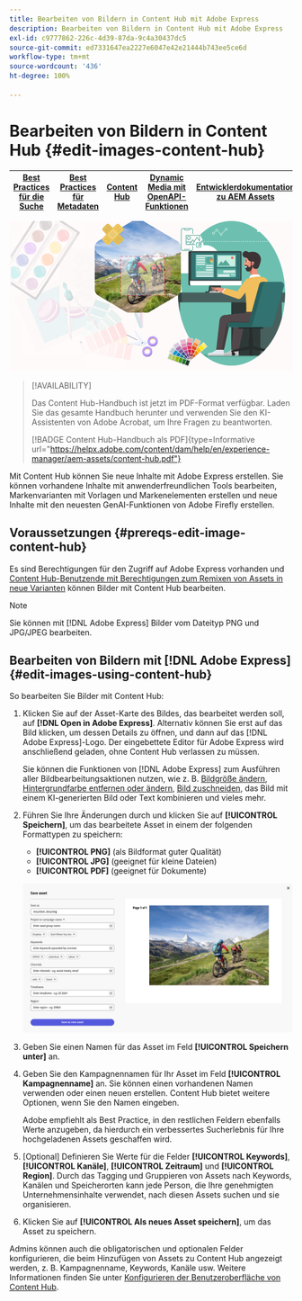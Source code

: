 ```yaml
---
title: Bearbeiten von Bildern in Content Hub mit Adobe Express
description: Bearbeiten von Bildern in Content Hub mit Adobe Express
exl-id: c9777862-226c-4d39-87da-9c4a30437dc5
source-git-commit: ed7331647ea2227e6047e42e21444b743ee5ce6d
workflow-type: tm+mt
source-wordcount: '436'
ht-degree: 100%

---
```


# Bearbeiten von Bildern in Content Hub {#edit-images-content-hub}

| [Best Practices für die Suche](/help/assets/search-best-practices.md) | [Best Practices für Metadaten](/help/assets/metadata-best-practices.md) | [Content Hub](/help/assets/product-overview.md) | [Dynamic Media mit OpenAPI-Funktionen](/help/assets/dynamic-media-open-apis-overview.md) | [Entwicklerdokumentation zu AEM Assets](https://developer.adobe.com/experience-cloud/experience-manager-apis/) |
| ------------- | --------------------------- |---------|----|-----|

![Bearbeiten von Bildern in Content Hub mit Adobe Express](assets/edit-images-content-hub.png)

>[!AVAILABILITY]
>
>Das Content Hub-Handbuch ist jetzt im PDF-Format verfügbar. Laden Sie das gesamte Handbuch herunter und verwenden Sie den KI-Assistenten von Adobe Acrobat, um Ihre Fragen zu beantworten.
>
>[!BADGE Content Hub-Handbuch als PDF]{type=Informative url="https://helpx.adobe.com/content/dam/help/en/experience-manager/aem-assets/content-hub.pdf"}

Mit Content Hub können Sie neue Inhalte mit Adobe Express erstellen. Sie können vorhandene Inhalte mit anwenderfreundlichen Tools bearbeiten, Markenvarianten mit Vorlagen und Markenelementen erstellen und neue Inhalte mit den neuesten GenAI-Funktionen von Adobe Firefly erstellen.

## Voraussetzungen {#prereqs-edit-image-content-hub}

Es sind Berechtigungen für den Zugriff auf Adobe Express vorhanden und [Content Hub-Benutzende mit Berechtigungen zum Remixen von Assets in neue Varianten](/help/assets/deploy-content-hub.md#onboard-content-hub-users-remix-assets) können Bilder mit Content Hub bearbeiten.

>[!NOTE]
>
>Sie können mit [!DNL Adobe Express] Bilder vom Dateityp PNG und JPG/JPEG bearbeiten.

## Bearbeiten von Bildern mit [!DNL Adobe Express] {#edit-images-using-content-hub}

So bearbeiten Sie Bilder mit Content Hub:

1. Klicken Sie auf der Asset-Karte des Bildes, das bearbeitet werden soll, auf **[!DNL Open in Adobe Express]**. Alternativ können Sie erst auf das Bild klicken, um dessen Details zu öffnen, und dann auf das [!DNL Adobe Express]-Logo. Der eingebettete Editor für Adobe Express wird anschließend geladen, ohne Content Hub verlassen zu müssen.

   Sie können die Funktionen von [!DNL Adobe Express] zum Ausführen aller Bildbearbeitungsaktionen nutzen, wie z. B. [Bildgröße ändern](https://helpx.adobe.com/de/express/using/resize-image.html), [Hintergrundfarbe entfernen oder ändern](https://helpx.adobe.com/de/express/using/remove-background.html), [Bild zuschneiden](https://helpx.adobe.com/de/express/using/crop-image.html), das Bild mit einem KI-generierten Bild oder Text kombinieren und vieles mehr.

1. Führen Sie Ihre Änderungen durch und klicken Sie auf **[!UICONTROL Speichern]**, um das bearbeitete Asset in einem der folgenden Formattypen zu speichern:

   * **[!UICONTROL PNG]** (als Bildformat guter Qualität)
   * **[!UICONTROL JPG]** (geeignet für kleine Dateien)
   * **[!UICONTROL PDF]** (geeignet für Dokumente)

   ![Speichern des Bildes mit Adobe Express](assets/adobe-express-save-as.png)

1. Geben Sie einen Namen für das Asset im Feld **[!UICONTROL Speichern unter]** an.

1. Geben Sie den Kampagnennamen für Ihr Asset im Feld **[!UICONTROL Kampagnenname]** an. Sie können einen vorhandenen Namen verwenden oder einen neuen erstellen. Content Hub bietet weitere Optionen, wenn Sie den Namen eingeben. <!--You can define multiple Campaign names for your upload. While you are typing a name, either click anywhere else within the dialog box or press the `,` (Comma) key to register the name.-->

   Adobe empfiehlt als Best Practice, in den restlichen Feldern ebenfalls Werte anzugeben, da hierdurch ein verbessertes Sucherlebnis für Ihre hochgeladenen Assets geschaffen wird.

1. [Optional] Definieren Sie Werte für die Felder **[!UICONTROL Keywords]**, **[!UICONTROL Kanäle]**, **[!UICONTROL Zeitraum]** und **[!UICONTROL Region]**. Durch das Tagging und Gruppieren von Assets nach Keywords, Kanälen und Speicherorten kann jede Person, die Ihre genehmigten Unternehmensinhalte verwendet, nach diesen Assets suchen und sie organisieren.

1. Klicken Sie auf **[!UICONTROL Als neues Asset speichern]**, um das Asset zu speichern.

Admins können auch die obligatorischen und optionalen Felder konfigurieren, die beim Hinzufügen von Assets zu Content Hub angezeigt werden, z. B. Kampagnenname, Keywords, Kanäle usw. Weitere Informationen finden Sie unter [Konfigurieren der Benutzeroberfläche von Content Hub](configure-content-hub-ui-options.md#configure-upload-options-content-hub).
